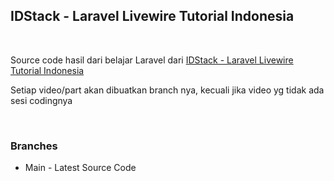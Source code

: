 <h2>IDStack - Laravel Livewire Tutorial Indonesia</h2> <br>
<p>Source code hasil dari belajar Laravel dari <a href="https://www.youtube.com/playlist?list=PL1aMeb5UP_PH_K1xzgagAZWIYo_UBlNUP">IDStack - Laravel Livewire Tutorial Indonesia</a></p>

<p>Setiap video/part akan dibuatkan branch nya, kecuali jika video yg tidak ada sesi codingnya</p>
<br>

<h3>Branches</h3>
<ul>
    <li>Main - Latest Source Code</li>
</ul>

